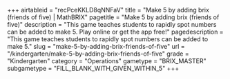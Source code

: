 +++
airtableid = "recPceKKLD8qNNFaV"
title = "Make 5 by adding brix (friends of five) | MathBRIX"
pagetitle = "Make 5 by adding brix (friends of five)"
description = "This game teaches students to rapidly spot numbers can be added to make 5. Play online or get the app free!"
pagedescription = "This game teaches students to rapidly spot numbers can be added to make 5."
slug = "make-5-by-adding-brix-friends-of-five"
url = "/kindergarten/make-5-by-adding-brix-friends-of-five"
grade = "Kindergarten"
category = "Operations"
gametype = "BRIX_MASTER"
subgametype = "FILL_BLANK_WITH_GIVEN_WITHIN_5"
+++